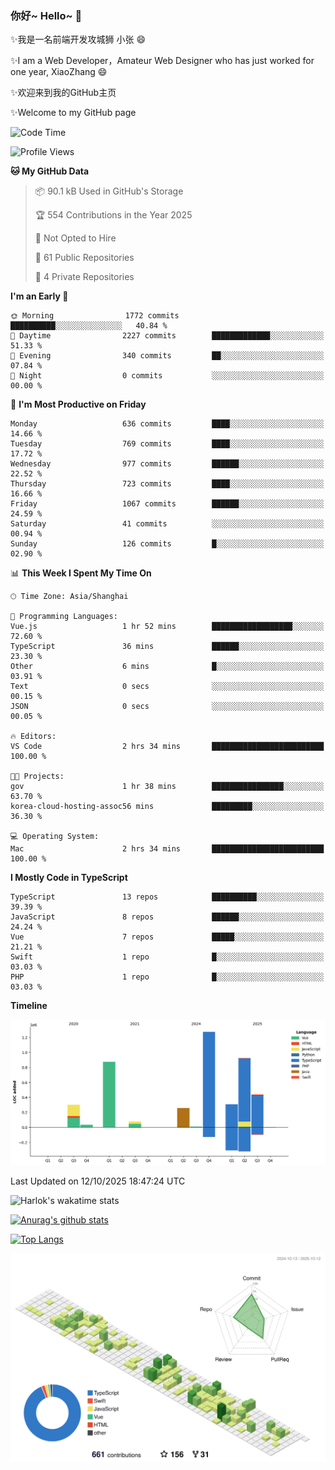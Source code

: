 ### 你好~ Hello~ 👋

✨我是一名前端开发攻城狮 小张 😄

✨I am a Web Developer，Amateur Web Designer who has just worked for one year, XiaoZhang 😄

✨欢迎来到我的GitHub主页

✨Welcome to my GitHub page
<!--
**7148505/7148505** is a ✨ _special_ ✨ repository because its `README.md` (this file) appears on your GitHub profile.

Here are some ideas to get you started:

- 🔭 I’m currently working on ...
- 🌱 I’m currently learning ...
- 👯 I’m looking to collaborate on ...
- 🤔 I’m looking for help with ...
- 💬 Ask me about ...
- 📫 How to reach me: ...
- 😄 Pronouns: ...
- ⚡ Fun fact: ...
-->

<!--START_SECTION:waka-->
![Code Time](http://img.shields.io/badge/Code%20Time-3%2C056%20hrs%2038%20mins-blue)

![Profile Views](http://img.shields.io/badge/Profile%20Views-1-blue)

**🐱 My GitHub Data** 

> 📦 90.1 kB Used in GitHub's Storage 
 > 
> 🏆 554 Contributions in the Year 2025
 > 
> 🚫 Not Opted to Hire
 > 
> 📜 61 Public Repositories 
 > 
> 🔑 4 Private Repositories 
 > 
**I'm an Early 🐤** 

```text
🌞 Morning                1772 commits        ██████████░░░░░░░░░░░░░░░   40.84 % 
🌆 Daytime                2227 commits        █████████████░░░░░░░░░░░░   51.33 % 
🌃 Evening                340 commits         ██░░░░░░░░░░░░░░░░░░░░░░░   07.84 % 
🌙 Night                  0 commits           ░░░░░░░░░░░░░░░░░░░░░░░░░   00.00 % 
```
📅 **I'm Most Productive on Friday** 

```text
Monday                   636 commits         ████░░░░░░░░░░░░░░░░░░░░░   14.66 % 
Tuesday                  769 commits         ████░░░░░░░░░░░░░░░░░░░░░   17.72 % 
Wednesday                977 commits         ██████░░░░░░░░░░░░░░░░░░░   22.52 % 
Thursday                 723 commits         ████░░░░░░░░░░░░░░░░░░░░░   16.66 % 
Friday                   1067 commits        ██████░░░░░░░░░░░░░░░░░░░   24.59 % 
Saturday                 41 commits          ░░░░░░░░░░░░░░░░░░░░░░░░░   00.94 % 
Sunday                   126 commits         █░░░░░░░░░░░░░░░░░░░░░░░░   02.90 % 
```


📊 **This Week I Spent My Time On** 

```text
🕑︎ Time Zone: Asia/Shanghai

💬 Programming Languages: 
Vue.js                   1 hr 52 mins        ██████████████████░░░░░░░   72.60 % 
TypeScript               36 mins             ██████░░░░░░░░░░░░░░░░░░░   23.30 % 
Other                    6 mins              █░░░░░░░░░░░░░░░░░░░░░░░░   03.91 % 
Text                     0 secs              ░░░░░░░░░░░░░░░░░░░░░░░░░   00.15 % 
JSON                     0 secs              ░░░░░░░░░░░░░░░░░░░░░░░░░   00.05 % 

🔥 Editors: 
VS Code                  2 hrs 34 mins       █████████████████████████   100.00 % 

🐱‍💻 Projects: 
gov                      1 hr 38 mins        ████████████████░░░░░░░░░   63.70 % 
korea-cloud-hosting-assoc56 mins             █████████░░░░░░░░░░░░░░░░   36.30 % 

💻 Operating System: 
Mac                      2 hrs 34 mins       █████████████████████████   100.00 % 
```

**I Mostly Code in TypeScript** 

```text
TypeScript               13 repos            ██████████░░░░░░░░░░░░░░░   39.39 % 
JavaScript               8 repos             ██████░░░░░░░░░░░░░░░░░░░   24.24 % 
Vue                      7 repos             █████░░░░░░░░░░░░░░░░░░░░   21.21 % 
Swift                    1 repo              █░░░░░░░░░░░░░░░░░░░░░░░░   03.03 % 
PHP                      1 repo              █░░░░░░░░░░░░░░░░░░░░░░░░   03.03 % 
```



**Timeline**

![Lines of Code chart](https://raw.githubusercontent.com/littleCareless/littleCareless/master/assets/bar_graph.png)


 Last Updated on 12/10/2025 18:47:24 UTC
<!--END_SECTION:waka-->
![Harlok's wakatime stats](https://github-readme-stats.vercel.app/api/wakatime?username=littleCareless)

[![Anurag's github stats](https://github-readme-stats.vercel.app/api?username=littleCareless)](https://github.com/anuraghazra/github-readme-stats)

[![Top Langs](https://github-readme-stats.vercel.app/api/top-langs/?username=littleCareless&layout=compact)](https://github.com/anuraghazra/github-readme-stats)

![](./profile-3d-contrib/profile-green-animate.svg)
